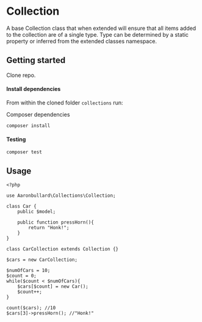 # Collection

A base Collection class that when extended will ensure that all items added to the collection are of a single type.  Type can be determined by a static property or inferred from the extended classes namespace.

## Getting started

Clone repo.

#### Install dependencies

From within the cloned folder `collections` run:

Composer dependencies

```
composer install
```

#### Testing

```
composer test
```

## Usage

```
<?php

use Aaronbullard\Collections\Collection;

class Car {
    public $model;

    public function pressHorn(){
        return "Honk!";
    }
}

class CarCollection extends Collection {}

$cars = new CarCollection;

$numOfCars = 10;
$count = 0;
while($count < $numOfCars){
    $cars[$count] = new Car();
    $count++;
}

count($cars); //10
$cars[3]->pressHorn(); //"Honk!"
```
